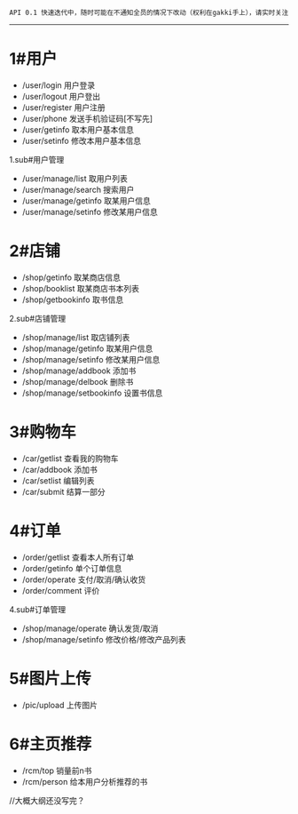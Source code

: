     API 0.1 快速迭代中，随时可能在不通知全员的情况下改动（权利在gakki手上），请实时关注

---
# 1#用户
* /user/login 用户登录
* /user/logout 用户登出
* /user/register 用户注册
* /user/phone 发送手机验证码[不写先]
* /user/getinfo 取本用户基本信息
* /user/setinfo 修改本用户基本信息

1.sub#用户管理
* /user/manage/list 取用户列表
* /user/manage/search 搜索用户
* /user/manage/getinfo 取某用户信息
* /user/manage/setinfo 修改某用户信息

# 2#店铺
* /shop/getinfo 取某商店信息
* /shop/booklist 取某商店书本列表
* /shop/getbookinfo 取书信息

2.sub#店铺管理
* /shop/manage/list 取店铺列表
* /shop/manage/getinfo 取某用户信息
* /shop/manage/setinfo 修改某用户信息
* /shop/manage/addbook 添加书
* /shop/manage/delbook 删除书
* /shop/manage/setbookinfo 设置书信息

# 3#购物车
* /car/getlist 查看我的购物车
* /car/addbook 添加书
* /car/setlist 编辑列表
* /car/submit 结算一部分

# 4#订单
* /order/getlist 查看本人所有订单
* /order/getinfo 单个订单信息
* /order/operate 支付/取消/确认收货
* /order/comment 评价

4.sub#订单管理
* /shop/manage/operate 确认发货/取消
* /shop/manage/setinfo 修改价格/修改产品列表

# 5#图片上传
* /pic/upload 上传图片

# 6#主页推荐
* /rcm/top 销量前n书
* /rcm/person 给本用户分析推荐的书

//大概大纲还没写完？